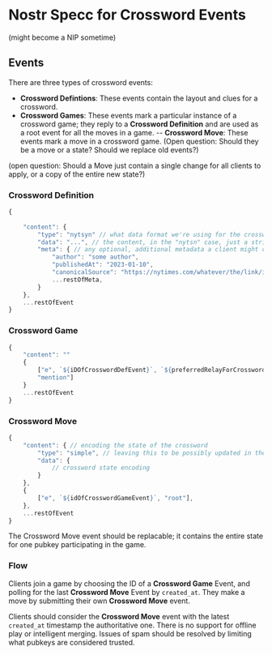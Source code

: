 # Nostr Specc for Crossword Events
(might become a NIP sometime)


## Events
There are three types of crossword events:
- **Crossword Defintions**: These events contain the layout and clues for a crossword.
- **Crossword Games**: These events mark a particular instance of a crossword game; they reply to a **Crossword Definition** and are used as a root event for all the moves in a game.
-- **Crossword Move**: These events mark a move in a crossword game. (Open question: Should they be a move or a state? Should we replace old events?)

(open question: Should a Move just contain a single change for all clients to apply, or a copy of the entire new state?)

### Crossword Definition
```js
{
    
    "content": {
        "type": "nytsyn" // what data format we're using for the crossword; could be "puz", I choose to name "nytsyn" the format we get from e.g. https://nytsyn.pzzl.com/nytsyn-crossword/nytsyncrossword?date=230210
        "data": "...", // the content, in the "nytsn" case, just a string
        "meta": { // any optional, additional metadata a client might choose to display
            "author": "some author",
            "publishedAt": "2023-01-10",
            "canonicalSource": "https://nytimes.com/whatever/the/link/is",
            ...restOfMeta,
        }
    },
    ...restOfEvent
}
```

### Crossword Game
```js
{
    "content": ""
    {
        ["e", `${iDOfCrosswordDefEvent}`, `${preferredRelayForCrosswordDefEvent}`,
        "mention"]
    }
    ...restOfEvent
}
```

### Crossword Move
```js
{
    "content": { // encoding the state of the crossword
        "type": "simple", // leaving this to be possibly updated in the future
        "data": {
            // crossword state encoding
        }
    },
    {
        ["e", `${idOfCrosswordGameEvent}`, "root"],
    },
    ...restOfEvent
}
```

The Crossword Move event should be replacable; it contains the entire state for one pubkey participating in the game.


### Flow
Clients join a game by choosing the ID of a **Crossword Game** Event, and polling for the last **Crossword Move** Event by `created_at`. They make a move by submitting their own **Crossword Move** event.

Clients should consider the **Crossword Move** event with the latest `created_at` timestamp the authoritative one. There is no support for offline play or intelligent merging. Issues of spam should be resolved by limiting what pubkeys are considered trusted.

